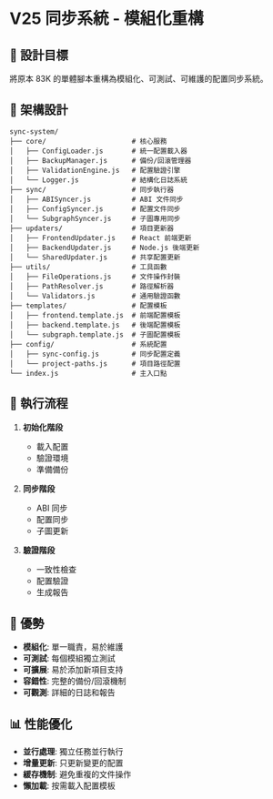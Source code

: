# V25 同步系統 - 模組化重構

## 🎯 設計目標

將原本 83K 的單體腳本重構為模組化、可測試、可維護的配置同步系統。

## 📁 架構設計

```
sync-system/
├── core/                     # 核心服務
│   ├── ConfigLoader.js       # 統一配置載入器
│   ├── BackupManager.js      # 備份/回滾管理器
│   ├── ValidationEngine.js   # 配置驗證引擎
│   └── Logger.js             # 結構化日誌系統
├── sync/                     # 同步執行器
│   ├── ABISyncer.js          # ABI 文件同步
│   ├── ConfigSyncer.js       # 配置文件同步
│   └── SubgraphSyncer.js     # 子圖專用同步
├── updaters/                 # 項目更新器
│   ├── FrontendUpdater.js    # React 前端更新
│   ├── BackendUpdater.js     # Node.js 後端更新
│   └── SharedUpdater.js      # 共享配置更新
├── utils/                    # 工具函數
│   ├── FileOperations.js     # 文件操作封裝
│   ├── PathResolver.js       # 路徑解析器
│   └── Validators.js         # 通用驗證函數
├── templates/                # 配置模板
│   ├── frontend.template.js  # 前端配置模板
│   ├── backend.template.js   # 後端配置模板
│   └── subgraph.template.js  # 子圖配置模板
├── config/                   # 系統配置
│   ├── sync-config.js        # 同步配置定義
│   └── project-paths.js      # 項目路徑配置
└── index.js                  # 主入口點
```

## 🔄 執行流程

1. **初始化階段**
   - 載入配置
   - 驗證環境
   - 準備備份

2. **同步階段**
   - ABI 同步
   - 配置同步
   - 子圖更新

3. **驗證階段**
   - 一致性檢查
   - 配置驗證
   - 生成報告

## 🚀 優勢

- **模組化**: 單一職責，易於維護
- **可測試**: 每個模組獨立測試
- **可擴展**: 易於添加新項目支持
- **容錯性**: 完整的備份/回滾機制
- **可觀測**: 詳細的日誌和報告

## 📊 性能優化

- **並行處理**: 獨立任務並行執行
- **增量更新**: 只更新變更的配置
- **緩存機制**: 避免重複的文件操作
- **懶加載**: 按需載入配置模板